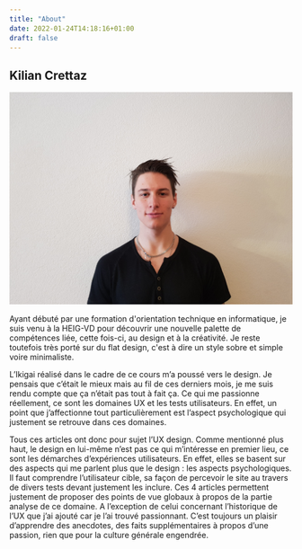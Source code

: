 ```yaml
---
title: "About"
date: 2022-01-24T14:18:16+01:00
draft: false
---
```


## Kilian Crettaz

![kiliancrettaz_1](https://raw.githubusercontent.com/GinKix/veille-css-blog/main/static/img/kiliancrettaz_1.jpg)

Ayant débuté par une formation d'orientation technique en informatique, je suis venu à la HEIG-VD pour découvrir une nouvelle palette de compétences liée, cette fois-ci, au design et à la créativité. Je reste toutefois très porté sur du flat design, c'est à dire un style sobre et simple voire minimaliste.

L’Ikigai réalisé dans le cadre de ce cours m’a poussé vers le design. Je pensais que c’était le mieux mais au fil de ces derniers mois, je me suis rendu compte que ça n’était pas tout à fait ça. Ce qui me passionne réellement, ce sont les domaines UX et les tests utilisateurs. En effet, un point que j’affectionne tout particulièrement est l’aspect psychologique qui justement se retrouve dans ces domaines.

Tous ces articles ont donc pour sujet l’UX design. Comme mentionné plus haut, le design en lui-même n’est pas ce qui m’intéresse en premier lieu, ce sont les démarches d’expériences utilisateurs. En effet, elles se basent sur des aspects qui me parlent plus que le design : les aspects psychologiques. Il faut comprendre l’utilisateur cible, sa façon de percevoir le site au travers de divers tests devant justement les inclure. Ces 4 articles permettent justement de proposer des points de vue globaux à propos de la partie analyse de ce domaine. A l’exception de celui concernant l’historique de l’UX que j’ai ajouté car je l’ai trouvé passionnant. C’est toujours un plaisir d’apprendre des anecdotes, des faits supplémentaires à propos d’une passion, rien que pour la culture générale engendrée. 